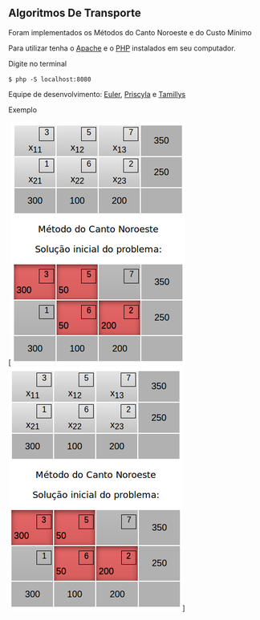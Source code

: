 ## Algoritmos De Transporte 

Foram implementados os Métodos do Canto Noroeste e do Custo Mínimo 

Para utilizar tenha o [Apache](http://httpd.apache.org/docs/2.4/install.html) e o [PHP](https://secure.php.net/manual/en/install.php) instalados em seu computador.

Digite no terminal 
    
    $ php -S localhost:8080

Equipe de desenvolvimento: [Euler](https://github.com/Rithie), [Priscyla](https://github.com/PriscylaSantos) e [Tamillys](https://github.com/Tamtuza)

Exemplo  

[![Imagem do Programa](img/CNor.png)
![Imagem do Programa](img/CNor.png)]
